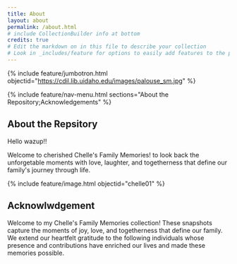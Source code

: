 ```yaml
---
title: About
layout: about
permalink: /about.html
# include CollectionBuilder info at bottom
credits: true
# Edit the markdown on in this file to describe your collection
# Look in _includes/feature for options to easily add features to the page
---
```


{% include feature/jumbotron.html objectid="https://cdil.lib.uidaho.edu/images/palouse_sm.jpg" %}

{% include feature/nav-menu.html sections="About the Repository;Acknowledgements" %}

## About the Repsitory

Hello wazup!!

Welcome to cherished Chelle's Family Memories! to look back the unforgetable moments with love, laughter, and togetherness that define our family's journey through life.  

{% include feature/image.html objectid="chelle01" %}

## Acknowlwdgement
Welcome to my Chelle's Family Memories collection! These snapshots capture the moments of joy, love, and togetherness that define our family. We extend our heartfelt gratitude to the following individuals whose presence and contributions have enriched our lives and made these memories possible.
